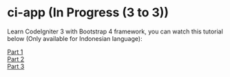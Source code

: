# ci-app (In Progress (3 to 3))

Learn CodeIgniter 3 with Bootstrap 4 framework, you can watch this tutorial below (Only available for Indonesian language):

[Part 1](https://www.youtube.com/watch?v=dMRCZGGAx74)\
[Part 2](https://www.youtube.com/watch?v=g5JT3EW38KM)\
[Part 3](https://www.youtube.com/watch?v=r-r6IhsE5vg)
